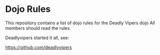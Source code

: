 Dojo Rules
==========

This repository contains a list of dojo rules for the Deadly Vipers dojo
All members should read the rules.

Deadlyvipers started it all, see:

https://github.com/deadlyvipers
